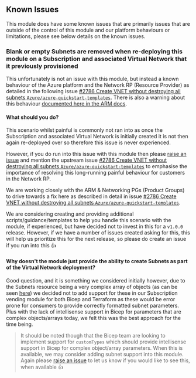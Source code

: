 <!-- markdownlint-disable -->
## Known Issues
<!-- markdownlint-restore -->

This module does have some known issues that are primarily issues that are outside of the control of this module and our platform behaviours or limitations, please see below details on the known issues.

### Blank or empty Subnets are removed when re-deploying this module on a Subscription and associated Virtual Network that it previously provisioned

This unfortunately is not an issue with this module, but instead a known behaviour of the Azure platform and the Network RP (Resource Provider) as detailed in the following issue [#2786 Create VNET without destroying all subnets `Azure/azure-quickstart-templates`](https://github.com/Azure/azure-quickstart-templates/issues/2786). There is also a warning about this behaviour [documented here in the ARM docs](https://learn.microsoft.com/azure/azure-resource-manager/templates/deployment-modes#incremental-mode).

#### What should you do?

This scenario whilst painful is commonly not ran into as once the Subscription and associated Virtual Network is initially created it is not then again re-deployed over so therefore this issue is never experienced.

However, if you do run into this issue with this module then please [raise an issue](https://github.com/Azure/bicep-registry-modules/issues) and mention the upstream issue [#2786 Create VNET without destroying all subnets `Azure/azure-quickstart-templates`](https://github.com/Azure/azure-quickstart-templates/issues/2786) to emphasise the importance of resolving this long-running painful behaviour for customers in the Network RP.

We are working closely with the ARM & Networking PGs (Product Groups) to drive towards a fix here as described in detail in issue [#2786 Create VNET without destroying all subnets `Azure/azure-quickstart-templates`](https://github.com/Azure/azure-quickstart-templates/issues/2786).

We are considering creating and providing additional scripts/guidance/templates to help you handle this scenario with the module, if experienced, but have decided not to invest in this for a `v1.0.0` release. However, if we have a number of issues created asking for this, this will help us prioritize this for the next release, so please do create an issue if you run into this 👍

#### Why doesn't the module just provide the ability to create Subnets as part of the Virtual Network deployment?

Good question, and it is something we considered initially however, due to the Subnets resource being a very complex array of objects (as can be seen [here](https://learn.microsoft.com/azure/templates/microsoft.network/virtualnetworks?pivots=deployment-language-bicep)) we decided not to add support for these in our Subscription vending module for both Bicep and Terraform as these would be error prone for consumers to provide correctly formatted subnet parameters. Plus with the lack of intellisense support in Bicep for parameters that are complex objects/arrays today, we felt this was the best approach for the time being.

> It should be noted though that the Bicep team are looking to implement support for `customTypes` which should provide intellisense support in Bicep for complex object/array parameters. When this is available, we may consider adding subnet support into this module. Again please [raise an issue](https://github.com/Azure/bicep-registry-modules/issues) to let us know if you would like to see this, when available 👍

